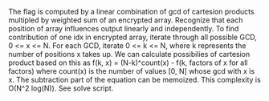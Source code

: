 The flag is computed by a linear combination of gcd of cartesion products multipled by weighted sum of an encrypted array. Recognize that each position of array influences output linearly and independently. To find contribution of one idx in encrypted array, iterate through all possible GCD, 0 <= x <= N. For each GCD, iterate 0 <= k <= N, where k represents the number of positions x takes up. We can calculate possibilies of cartesion product based on this as f(k, x) = (N-k)^count(x) - f(k, factors of x for all factors) where count(x) is the number of values [0, N] whose gcd with x is x. The subtraction part of the equation can be memoized. This complexity is O(N^2 log(N)). See solve script.

